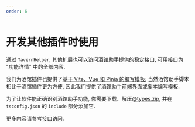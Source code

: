 ```yaml
---
order: 6
---
```


# 开发其他插件时使用

通过 `TavernHelper`, 其他扩展也可以访问酒馆助手提供的稳定接口, 可用接口为 "功能详情" 中的全部内容.

我们为酒馆插件也提供了[基于 Vite、Vue 和 Pinia 的编写模板](http://github.com/StageDog/tavern_extension_template); 当然酒馆助手脚本相比于酒馆插件更为方便, 因此我们提供了[酒馆助手前端界面或脚本编写模板](https://github.com/StageDog/tavern_helper_template).

为了让软件能正确识别酒馆助手功能, 你需要下载、解压[@types.zip](https://gitlab.com/novi028/JS-Slash-Runner/-/raw/main/dist/@types.zip?ref_type=heads&inline=false), 并在 `tsconfig.json` 的 `include` 部分添加它.

更多内容请参考[接口访问](/guide/功能详情/接口访问.md#tavernhelper).
